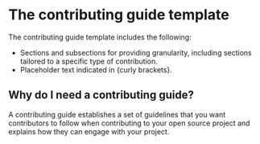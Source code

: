 # The contributing guide template

The contributing guide template includes the following:

- Sections and subsections for providing granularity, including sections tailored to a specific type of contribution.
- Placeholder text indicated in {curly brackets}.

## Why do I need a contributing guide?

A contributing guide establishes a set of guidelines that you want contributors to follow when contributing to your open source project and explains how they can engage with your project.
